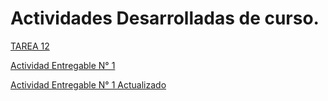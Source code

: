 # Actividades Desarrolladas de curso.

[TAREA 12](https://github.com/lYAN170/Entregable-N1-BASE-Y-ESTRUCTURA-DE-DATOS/blob/main/TAREA%2012.md "título")

[Actividad Entregable N° 1](https://github.com/lYAN170/Entregable-N1-BASE-Y-ESTRUCTURA-DE-DATOS/blob/main/Entregable-1-Estructura%20de%20datos.md "título")

[Actividad Entregable N° 1 Actualizado](https://github.com/lYAN170/Entregable-N1-BASE-Y-ESTRUCTURA-DE-DATOS/blob/main/Actualizar_Entregable_N%C2%B0_1 "título")



